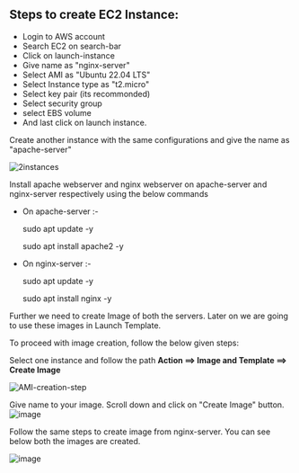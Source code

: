 
## Steps to create EC2 Instance:

* Login to AWS account
* Search EC2 on search-bar
* Click on launch-instance
* Give name as "nginx-server"
* Select AMI as "Ubuntu 22.04 LTS"
* Select Instance type as "t2.micro"
* Select key pair (its recommonded)
* Select security group
* select EBS volume
* And last click on launch instance.

Create another instance with the same configurations and give the name as "apache-server"

  ![2instances](https://github.com/ajaydabe/Automated-Cloud-Web-Server-Scaling-with-Load-Balancing-Domain-Routing/assets/160045230/5a2b67cd-ce19-4ec3-9dc9-ee532544e5a0)

Install apache webserver and nginx webserver on apache-server and nginx-server respectively using the below commands

 * On apache-server :-

    sudo apt update -y

    sudo apt install apache2 -y

 * On nginx-server :-

    sudo apt update -y

    sudo apt install nginx -y

Further we need to create Image of both the servers. Later on we are going to use these images in Launch Template.

To proceed with image creation, follow the below given steps:

Select one instance and follow the path **Action ==> Image and Template ==> Create Image**

![AMI-creation-step](https://github.com/ajaydabe/Automated-Cloud-Web-Server-Scaling-with-Load-Balancing-Domain-Routing/assets/160045230/258b608c-8168-4c65-bc4b-871c1155fdfb)

Give name to your image. Scroll down and click on "Create Image" button.
![image](https://github.com/ajaydabe/Automated-Cloud-Web-Server-Scaling-with-Load-Balancing-Domain-Routing/assets/160045230/e3d39f13-06c6-426d-b7f8-d6c5f00e41fb)

Follow the same steps to create image from nginx-server. You can see below both the images are created.

![image](https://github.com/ajaydabe/Automated-Cloud-Web-Server-Scaling-with-Load-Balancing-Domain-Routing/assets/160045230/bb8fd94c-a816-4c27-9d87-a90181abb3ed)
